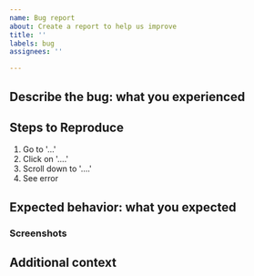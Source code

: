 ```yaml
---
name: Bug report
about: Create a report to help us improve
title: ''
labels: bug
assignees: ''

---
```


## Describe the bug: what you experienced

<!-- A clear and concise description of the bug -->

## Steps to Reproduce

<!-- Steps to reproduce the behavior -->

1. Go to '…'
2. Click on '….'
3. Scroll down to '….'
4. See error

## Expected behavior: what you expected

<!-- please provide a clear and concise description of what you
expected to happen. -->

### Screenshots

<!-- If applicable, add screenshots to help explain your problem. -->

## Additional context

<!-- Add any other context about the problem here. -->

